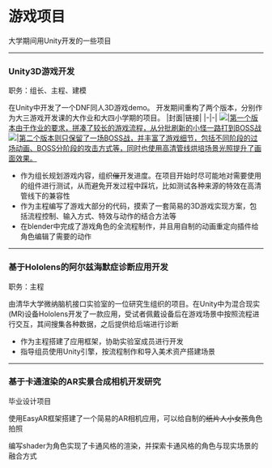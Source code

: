 # 游戏项目
大学期间用Unity开发的一些项目
***
### Unity3D游戏开发
职务：组长、主程、建模

在Unity中开发了一个DNF同人3D游戏demo。
开发期间重构了两个版本，分别作为大三游戏开发课的大作业和大四小学期的项目。
|封面|链接|
|-|-|
![](https://i2.hdslb.com/bfs/archive/9f92a6c8da00fa6d72e42176e2c83ee077ef8002.jpg@160w_100h_100Q_1c.webp)|[第一个版本由于作业的要求，拼凑了较长的游戏流程，从分批刷新的小怪一路打到BOSS战](https://www.bilibili.com/video/bv1JN41197c4)
![](https://i1.hdslb.com/bfs/archive/9d5479498e450785700adc1d7949ab70ed005688.jpg@160w_100h_100Q_1c.webp)|[第二个版本则只保留了一场BOSS战，并丰富了游戏细节，包括不同阶段的过场动画、BOSS分阶段的攻击方式等，同时也使用高清管线烘培场景光照提升了画面效果。](https://www.bilibili.com/video/BV1by4y177tr/)

* 作为组长规划游戏内容，组织~~催~~开发进度。在项目开始时尽可能地对需要使用的组件进行测试，从而避免开发过程中踩坑，比如测试各种来源的特效在高清管线下的兼容性
* 作为主程编写了游戏大部分的代码，摸索了一套简易的3D游戏实现方案，包括流程控制、输入方式、特效与动作的结合方法等
* 在blender中完成了游戏角色的全流程制作，并且用自制的动画重定向插件给角色编辑了需要的动作

***
### 基于Hololens的阿尔兹海默症诊断应用开发
职务：主程

由清华大学微纳脑机接口实验室的一位研究生组织的项目。在Unity中为混合现实(MR)设备Hololens开发了一款应用，受试者佩戴设备后在游戏场景中按照流程进行交互，其间搜集各种数据，之后提供给后端进行诊断

* 作为主程搭建了应用框架，协助实验室成员进行开发
* 指导组员使用Unity引擎，按流程制作和导入美术资产搭建场景

***
### 基于卡通渲染的AR实景合成相机开发研究
毕业设计项目

使用EasyAR框架搭建了一个简易的AR相机应用，可以给自制的~~纸片人小女孩~~角色拍照

编写shader为角色实现了卡通风格的渲染，并探索卡通风格的角色与现实场景的融合方式